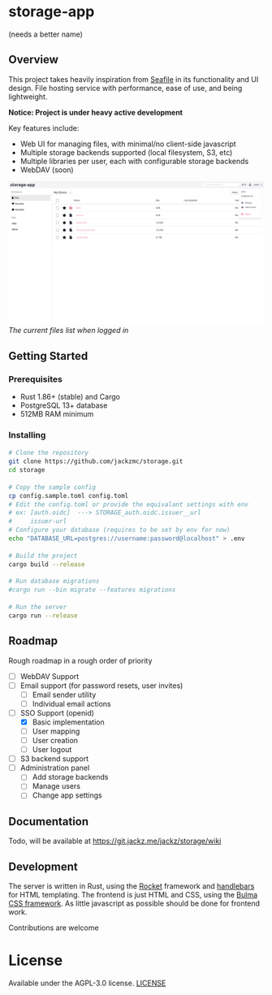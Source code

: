 # storage-app

(needs a better name)

## Overview

This project takes heavily inspiration from [Seafile](https://www.seafile.com/) in its functionality and UI design. File hosting service with performance, ease of use, and being lightweight.

**Notice: Project is under heavy active development**

Key features include:

- Web UI for managing files, with minimal/no client-side javascript
- Multiple storage backends supported (local filesystem, S3, etc)
- Multiple libraries per user, each with configurable storage backends
- WebDAV (soon)

![screenshot of files screen](docs/images/screenshot-files.png)
_The current files list when logged in_

## Getting Started

### Prerequisites

- Rust 1.86+ (stable) and Cargo
- PostgreSQL 13+ database
- 512MB RAM minimum

### Installing

```bash
# Clone the repository
git clone https://github.com/jackzmc/storage.git
cd storage

# Copy the sample config
cp config.sample.toml config.toml
# Edit the config.toml or provide the equivalant settings with env
# ex: [auth.oidc]  ---> STORAGE_auth.oidc.issuer__url
#     issuer-url
# Configure your database (requires to be set by env for now)
echo "DATABASE_URL=postgres://username:password@localhost" > .env

# Build the project
cargo build --release

# Run database migrations
#cargo run --bin migrate --features migrations

# Run the server
cargo run --release
```

## Roadmap

Rough roadmap in a rough order of priority

* [ ] WebDAV Support
* [ ] Email support (for password resets, user invites)
  * [ ] Email sender utility
  * [ ] Individual email actions
* [ ] SSO Support (openid)
  * [x] Basic implementation
  * [ ] User mapping
  * [ ] User creation
  * [ ] User logout
* [ ] S3 backend support
* [ ] Administration panel
  * [ ] Add storage backends
  * [ ] Manage users
  * [ ] Change app settings
  
## Documentation

Todo, will be available at https://git.jackz.me/jackz/storage/wiki

## Development

The server is written in Rust, using the [Rocket](https://rocket.rs/) framework and [handlebars](https://github.com/sunng87/handlebars-rust) for HTML templating.
The frontend is just HTML and CSS, using the [Bulma CSS framework](https://bulma.io). As little javascript as possible should be done for frontend work.

Contributions are welcome

# License

Available under the AGPL-3.0 license. [LICENSE](LICENSE)
